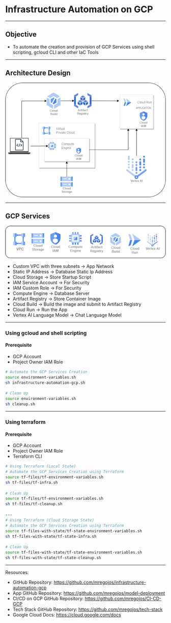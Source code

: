 # Infrastructure Automation on GCP

---
## Objective
* To automate the creation and provision of GCP Services using shell scripting, gcloud CLI and other IaC Tools

---
## Architecture Design
![Infrastructure Automation Architecture GCP](images/Infra-Architecture.drawio.png)

---
## GCP Services
![Infrastructure Automation Services GCP](images/infra.drawio.png)

* Custom VPC with three subnets -> App Network
* Static IP Address -> Database Static Ip Address
* Cloud Storage -> Store Startup Script 
* IAM Service Account  -> For Security
* IAM Custom Role -> For Security 
* Compute Engine -> Database Server
* Artifact Registry -> Store Container Image
* Cloud Build -> Build the image and submit to Artifact Registry
* Cloud Run -> Run the App
* Vertex AI Language Model -> Chat Language Model

---
### Using gcloud and shell scripting

#### Prerequisite
* GCP Account
* Project Owner IAM Role

```sh
# Automate the GCP Services Creation
source environment-variables.sh
sh infrastructure-automation-gcp.sh

# Clean Up
source environment-variables.sh
sh cleanup.sh
```

---
### Using terraform

#### Prerequisite
* GCP Account
* Project Owner IAM Role
* Terraform CLI

```sh
# Using Terraform (Local State)
# Automate the GCP Services Creation using Terraform
source tf-files/tf-environment-variables.sh
sh tf-files/tf-infra.sh

# Clean Up
source tf-files/tf-environment-variables.sh
sh tf-files/tf-cleanup.sh

---
# Using Terraform (Cloud Storage State)
# Automate the GCP Services Creation using Terraform
source tf-files-with-state/tf-state-environment-variables.sh
sh tf-files-with-state/tf-state-infra.sh

# Clean Up
source tf-files-with-state/tf-state-environment-variables.sh
sh tf-files-with-state/tf-state-cleanup.sh
```


---
Resources:
* GitHub Repository: https://github.com/mregojos/infrastructure-automation-gcp
* App GitHub Repository: https://github.com/mregojos/model-deployment
* CI/CD on GCP GitHub Repository: https://github.com/mregojos/CI-CD-GCP
* Tech Stack GitHub Repository: https://github.com/mregojos/tech-stack
* Google Cloud Docs: https://cloud.google.com/docs